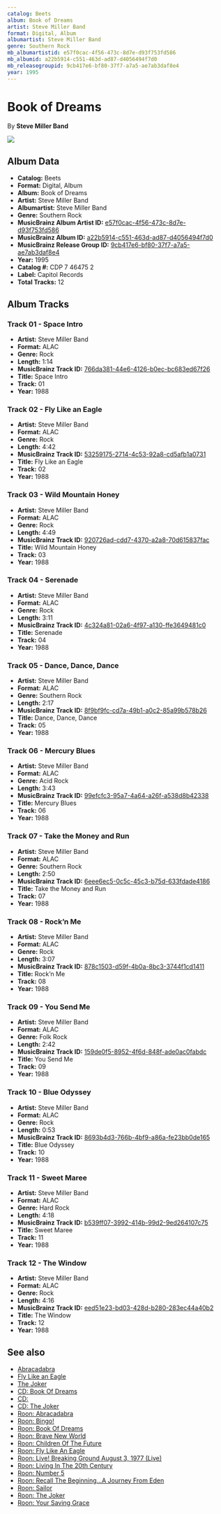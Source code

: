```yaml
---
catalog: Beets
album: Book of Dreams
artist: Steve Miller Band
format: Digital, Album
albumartist: Steve Miller Band
genre: Southern Rock
mb_albumartistid: e57f0cac-4f56-473c-8d7e-d93f753fd586
mb_albumid: a22b5914-c551-463d-ad87-d4056494f7d0
mb_releasegroupid: 9cb417e6-bf80-37f7-a7a5-ae7ab3daf8e4
year: 1995
---
```


# Book of Dreams

By **Steve Miller Band**

![](../../assets/beetscovers/Steve_Miller_Band-Book_of_Dreams.jpg)

## Album Data

- **Catalog:** Beets
- **Format:** Digital, Album
- **Album:** Book of Dreams
- **Artist:** Steve Miller Band
- **Albumartist:** Steve Miller Band
- **Genre:** Southern Rock
- **MusicBrainz Album Artist ID:** [e57f0cac-4f56-473c-8d7e-d93f753fd586](https://musicbrainz.org/artist/e57f0cac-4f56-473c-8d7e-d93f753fd586)
- **MusicBrainz Album ID:** [a22b5914-c551-463d-ad87-d4056494f7d0](https://musicbrainz.org/release/a22b5914-c551-463d-ad87-d4056494f7d0)
- **MusicBrainz Release Group ID:** [9cb417e6-bf80-37f7-a7a5-ae7ab3daf8e4](https://musicbrainz.org/release-group/9cb417e6-bf80-37f7-a7a5-ae7ab3daf8e4)
- **Year:** 1995
- **Catalog #:** CDP 7 46475 2
- **Label:** Capitol Records
- **Total Tracks:** 12

## Album Tracks

### Track 01 - Space Intro

- **Artist:** Steve Miller Band
- **Format:** ALAC
- **Genre:** Rock
- **Length:** 1:14
- **MusicBrainz Track ID:** [766da381-44e6-4126-b0ec-bc683ed67f26](https://musicbrainz.org/recording/766da381-44e6-4126-b0ec-bc683ed67f26)
- **Title:** Space Intro
- **Track:** 01
- **Year:** 1988

### Track 02 - Fly Like an Eagle

- **Artist:** Steve Miller Band
- **Format:** ALAC
- **Genre:** Rock
- **Length:** 4:42
- **MusicBrainz Track ID:** [53259175-2714-4c53-92a8-cd5afb1a0731](https://musicbrainz.org/recording/53259175-2714-4c53-92a8-cd5afb1a0731)
- **Title:** Fly Like an Eagle
- **Track:** 02
- **Year:** 1988

### Track 03 - Wild Mountain Honey

- **Artist:** Steve Miller Band
- **Format:** ALAC
- **Genre:** Rock
- **Length:** 4:49
- **MusicBrainz Track ID:** [920726ad-cdd7-4370-a2a8-70d615837fac](https://musicbrainz.org/recording/920726ad-cdd7-4370-a2a8-70d615837fac)
- **Title:** Wild Mountain Honey
- **Track:** 03
- **Year:** 1988

### Track 04 - Serenade

- **Artist:** Steve Miller Band
- **Format:** ALAC
- **Genre:** Rock
- **Length:** 3:11
- **MusicBrainz Track ID:** [4c324a81-02a6-4f97-a130-ffe3649481c0](https://musicbrainz.org/recording/4c324a81-02a6-4f97-a130-ffe3649481c0)
- **Title:** Serenade
- **Track:** 04
- **Year:** 1988

### Track 05 - Dance, Dance, Dance

- **Artist:** Steve Miller Band
- **Format:** ALAC
- **Genre:** Southern Rock
- **Length:** 2:17
- **MusicBrainz Track ID:** [8f9bf9fc-cd7a-49b1-a0c2-85a99b578b26](https://musicbrainz.org/recording/8f9bf9fc-cd7a-49b1-a0c2-85a99b578b26)
- **Title:** Dance, Dance, Dance
- **Track:** 05
- **Year:** 1988

### Track 06 - Mercury Blues

- **Artist:** Steve Miller Band
- **Format:** ALAC
- **Genre:** Acid Rock
- **Length:** 3:43
- **MusicBrainz Track ID:** [99efcfc3-95a7-4a64-a26f-a538d8b42338](https://musicbrainz.org/recording/99efcfc3-95a7-4a64-a26f-a538d8b42338)
- **Title:** Mercury Blues
- **Track:** 06
- **Year:** 1988

### Track 07 - Take the Money and Run

- **Artist:** Steve Miller Band
- **Format:** ALAC
- **Genre:** Southern Rock
- **Length:** 2:50
- **MusicBrainz Track ID:** [6eee6ec5-0c5c-45c3-b75d-633fdade4186](https://musicbrainz.org/recording/6eee6ec5-0c5c-45c3-b75d-633fdade4186)
- **Title:** Take the Money and Run
- **Track:** 07
- **Year:** 1988

### Track 08 - Rock’n Me

- **Artist:** Steve Miller Band
- **Format:** ALAC
- **Genre:** Rock
- **Length:** 3:07
- **MusicBrainz Track ID:** [878c1503-d59f-4b0a-8bc3-3744f1cd1411](https://musicbrainz.org/recording/878c1503-d59f-4b0a-8bc3-3744f1cd1411)
- **Title:** Rock’n Me
- **Track:** 08
- **Year:** 1988

### Track 09 - You Send Me

- **Artist:** Steve Miller Band
- **Format:** ALAC
- **Genre:** Folk Rock
- **Length:** 2:42
- **MusicBrainz Track ID:** [159de0f5-8952-4f6d-848f-ade0ac0fabdc](https://musicbrainz.org/recording/159de0f5-8952-4f6d-848f-ade0ac0fabdc)
- **Title:** You Send Me
- **Track:** 09
- **Year:** 1988

### Track 10 - Blue Odyssey

- **Artist:** Steve Miller Band
- **Format:** ALAC
- **Genre:** Rock
- **Length:** 0:53
- **MusicBrainz Track ID:** [8693b4d3-766b-4bf9-a86a-fe23bb0de165](https://musicbrainz.org/recording/8693b4d3-766b-4bf9-a86a-fe23bb0de165)
- **Title:** Blue Odyssey
- **Track:** 10
- **Year:** 1988

### Track 11 - Sweet Maree

- **Artist:** Steve Miller Band
- **Format:** ALAC
- **Genre:** Hard Rock
- **Length:** 4:18
- **MusicBrainz Track ID:** [b539ff07-3992-414b-99d2-9ed264107c75](https://musicbrainz.org/recording/b539ff07-3992-414b-99d2-9ed264107c75)
- **Title:** Sweet Maree
- **Track:** 11
- **Year:** 1988

### Track 12 - The Window

- **Artist:** Steve Miller Band
- **Format:** ALAC
- **Genre:** Rock
- **Length:** 4:16
- **MusicBrainz Track ID:** [eed51e23-bd03-428d-b280-283ec44a40b2](https://musicbrainz.org/recording/eed51e23-bd03-428d-b280-283ec44a40b2)
- **Title:** The Window
- **Track:** 12
- **Year:** 1988


## See also

- [Abracadabra](Abracadabra.md)
- [Fly Like an Eagle](Fly_Like_an_Eagle.md)
- [The Joker](The_Joker.md)
- [CD: Book Of Dreams](../../CD/Steve_Miller_Band/Book_Of_Dreams.md)
- [CD: ](../../CD/Steve_Miller_Band/Steve_Miller_Band.md)
- [CD: The Joker](../../CD/Steve_Miller_Band/The_Joker.md)
- [Roon: Abracadabra](../../Roon/Steve_Miller_Band/Abracadabra.md)
- [Roon: Bingo!](../../Roon/Steve_Miller_Band/Bingo!.md)
- [Roon: Book Of Dreams](../../Roon/Steve_Miller_Band/Book_Of_Dreams.md)
- [Roon: Brave New World](../../Roon/Steve_Miller_Band/Brave_New_World.md)
- [Roon: Children Of The Future](../../Roon/Steve_Miller_Band/Children_Of_The_Future.md)
- [Roon: Fly Like An Eagle](../../Roon/Steve_Miller_Band/Fly_Like_An_Eagle.md)
- [Roon: Live! Breaking Ground August 3, 1977 (Live)](../../Roon/Steve_Miller_Band/Live!_Breaking_Ground_August_3__1977_Live.md)
- [Roon: Living In The 20th Century](../../Roon/Steve_Miller_Band/Living_In_The_20th_Century.md)
- [Roon: Number 5](../../Roon/Steve_Miller_Band/Number_5.md)
- [Roon: Recall The Beginning…A Journey From Eden](../../Roon/Steve_Miller_Band/Recall_The_Beginning…A_Journey_From_Eden.md)
- [Roon: Sailor](../../Roon/Steve_Miller_Band/Sailor.md)
- [Roon: The Joker](../../Roon/Steve_Miller_Band/The_Joker.md)
- [Roon: Your Saving Grace](../../Roon/Steve_Miller_Band/Your_Saving_Grace.md)

